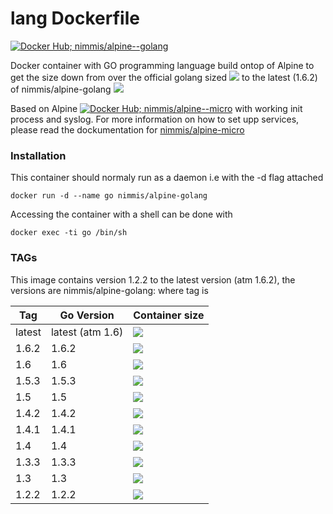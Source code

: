 
lang Dockerfile
===============
[![Docker Hub; nimmis/alpine--golang](https://img.shields.io/badge/dockerhub-nimmis%2Falpine--golang-green.svg)](https://registry.hub.docker.com/u/nimmis/alpine-golang)

Docker container with GO programming language build ontop of Alpine to get the size down from over the official 
golang sized [![](https://badge.imagelayers.io/golang:latest.svg)](https://imagelayers.io/?images=golang:latest) to the latest (1.6.2) of nimmis/alpine-golang [![](https://badge.imagelayers.io/nimmis/alpine-golang:latest.svg)](https://imagelayers.io/?images=nimmis/alpine-golang:latest)

Based on Alpine [![Docker Hub; nimmis/alpine--micro](https://img.shields.io/badge/dockerhub-nimmis%2Falpine--micro-green.svg)](https://registry.hub.docker.com/u/nimmis/alpine-micro) with working init process and syslog. For more information on how to set upp services, please read the dockumentation for [nimmis/alpine-micro](https://registry.hub.docker.com/u/nimmis/alpine-micro)

### Installation

This container should normaly run as a daemon i.e with the -d flag attached

	docker run -d --name go nimmis/alpine-golang

Accessing the container with a shell can be done with

	docker exec -ti go /bin/sh

### TAGs

This image contains version 1.2.2 to the latest version (atm 1.6.2), the versions are nimmis/alpine-golang:<tag> where tag is

| Tag    | Go Version | Container size |
| ------ | ---------- | -------------- |
| latest | latest (atm 1.6) | [![](https://badge.imagelayers.io/nimmis/alpine-golang:latest.svg)](https://imagelayers.io/?images=nimmis/alpine-golang:latest) |
| 1.6.2  | 1.6.2 | [![](https://badge.imagelayers.io/nimmis/alpine-golang:1.6.2.svg)](https://imagelayers.io/?images=nimmis/alpine-golang:1.6.2) |
| 1.6    | 1.6 | [![](https://badge.imagelayers.io/nimmis/alpine-golang:1.6.svg)](https://imagelayers.io/?images=nimmis/alpine-golang:1.6) |
| 1.5.3  | 1.5.3 | [![](https://badge.imagelayers.io/nimmis/alpine-golang:1.5.3.svg)](https://imagelayers.io/?images=nimmis/alpine-golang:1.5.3) |
| 1.5    | 1.5 | [![](https://badge.imagelayers.io/nimmis/alpine-golang:1.5.svg)](https://imagelayers.io/?images=nimmis/alpine-golang:1.5) |
| 1.4.2  | 1.4.2 | [![](https://badge.imagelayers.io/nimmis/alpine-golang:1.4.2.svg)](https://imagelayers.io/?images=nimmis/alpine-golang:1.4.2) |
| 1.4.1  | 1.4.1 | [![](https://badge.imagelayers.io/nimmis/alpine-golang:1.4.1.svg)](https://imagelayers.io/?images=nimmis/alpine-golang:1.4.1) |
| 1.4    | 1.4 | [![](https://badge.imagelayers.io/nimmis/alpine-golang:1.4.svg)](https://imagelayers.io/?images=nimmis/alpine-golang:1.4) |
| 1.3.3  | 1.3.3 | [![](https://badge.imagelayers.io/nimmis/alpine-golang:1.3.3.svg)](https://imagelayers.io/?images=nimmis/alpine-golang:1.3.3) |
| 1.3    | 1.3 | [![](https://badge.imagelayers.io/nimmis/alpine-golang:1.3.svg)](https://imagelayers.io/?images=nimmis/alpine-golang:1.3) |
| 1.2.2  | 1.2.2 | [![](https://badge.imagelayers.io/nimmis/alpine-golang:1.2.2.svg)](https://imagelayers.io/?images=nimmis/alpine-golang:1.2.2) |

